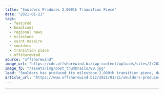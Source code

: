 ```yaml
---
title: "Smulders Produces 2,000th Transition Piece"
date: "2021-01-21"
tags: 
  - featured
  - headlines
  - regional news
  - milestone
  - saint nazaire
  - smulders
  - transition piece
  - offshorewind
source: "offshorewind"
image_url: "https://cdn.offshorewind.biz/wp-content/uploads/sites/2/2021/01/21150009/Smulders-Produces-Milestone-Transition-Piece-for-Saint-Nazaire.jpg"
image_fp: "/assets/img/post_thumbnails/80.jpg"
lead: "Smulders has produced its milestone 2,000th transition piece, destined for the Saint-Nazaire offshore wind"
article_url: "https://www.offshorewind.biz/2021/01/21/smulders-produces-2000th-transition-piece/"
---
```


---
